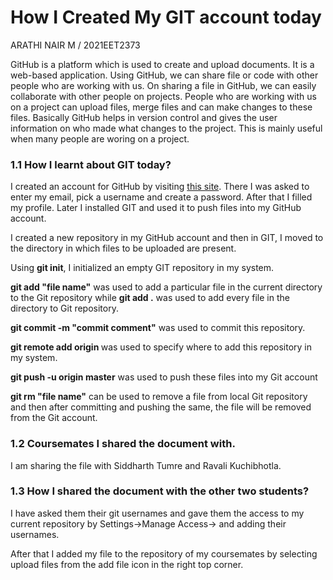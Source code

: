 # **How I Created My GIT account today**
ARATHI NAIR M / 2021EET2373

GitHub is a platform which is used to create and upload documents. It is a web-based application. Using GitHub, we can share file or code with other people who are working with us. On sharing a file in GitHub, we can easily collaborate with other people on projects. People who are working with us on a project can upload files, merge files and can make changes to these files. Basically GitHub helps in version control and gives the user information on who made what changes to the project. This is mainly useful when many people are woring on a project.

### 1.1 How I learnt about GIT today?

I created an account for GitHub by visiting [this site](github.com). There I was asked to enter my email, pick a username and create a password. After that I filled my profile. Later I installed GIT and used it to push files into my GitHub account. 

I created a new repository in my GitHub account and then in GIT, I moved to the directory in which files to be uploaded are present. 

Using **git init**, I initialized an empty GIT repository in my system. 

**git add "file name"** was used to add a particular file in the current directory to the Git repository while  **git add .** was used to add every file in the directory to Git repository.

**git commit -m "commit comment"** was used to commit this repository.

**git remote add origin <link to new repository>** was used to specify where to add this repository in my system.

**git push -u origin master** was used to push these files into my Git account

**git rm "file name"** can be used to remove a file from local Git repository and then after committing and pushing the same, the file will be removed from the Git account.

### 1.2 Coursemates I shared the document with.
I am sharing the file with Siddharth Tumre and Ravali Kuchibhotla.

### 1.3 How I shared the document with the other two students?
I have asked them their git usernames and gave them the access to my current repository by Settings->Manage Access-> and adding their usernames.

After that I added my file to the repository of my coursemates by selecting upload files from the add file icon in the right top corner.
